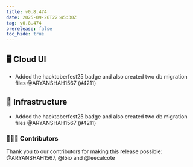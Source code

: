 ```yaml
---
title: v0.8.474
date: 2025-09-26T22:45:30Z
tag: v0.8.474
prerelease: false
toc_hide: true
---
```


## 🖥 Cloud UI

- Added the hacktoberfest25 badge and also created two db migration files @ARYANSHAH1567 (#4211)

## 🦴 Infrastructure

- Added the hacktoberfest25 badge and also created two db migration files @ARYANSHAH1567 (#4211)

### 👨🏽‍💻 Contributors

Thank you to our contributors for making this release possible:
@ARYANSHAH1567, @l5io and @leecalcote

